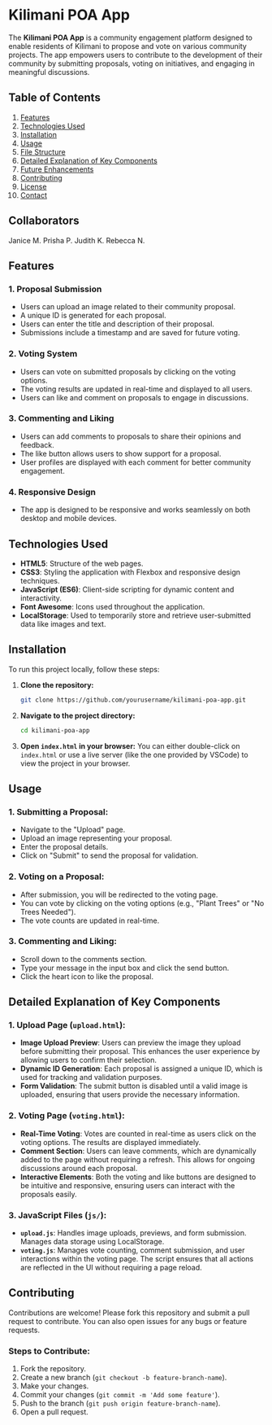 # Kilimani POA App

The **Kilimani POA App** is a community engagement platform designed to enable residents of Kilimani to propose and vote on various community projects. The app empowers users to contribute to the development of their community by submitting proposals, voting on initiatives, and engaging in meaningful discussions.

## Table of Contents
1. [Features](#features)
2. [Technologies Used](#technologies-used)
3. [Installation](#installation)
4. [Usage](#usage)
5. [File Structure](#file-structure)
6. [Detailed Explanation of Key Components](#detailed-explanation-of-key-components)
7. [Future Enhancements](#future-enhancements)
8. [Contributing](#contributing)
9. [License](#license)
10. [Contact](#contact)

## Collaborators
Janice M.
Prisha P.
Judith K.
Rebecca N.
## Features

### 1. **Proposal Submission**
   - Users can upload an image related to their community proposal.
   - A unique ID is generated for each proposal.
   - Users can enter the title and description of their proposal.
   - Submissions include a timestamp and are saved for future voting.

### 2. **Voting System**
   - Users can vote on submitted proposals by clicking on the voting options.
   - The voting results are updated in real-time and displayed to all users.
   - Users can like and comment on proposals to engage in discussions.

### 3. **Commenting and Liking**
   - Users can add comments to proposals to share their opinions and feedback.
   - The like button allows users to show support for a proposal.
   - User profiles are displayed with each comment for better community engagement.

### 4. **Responsive Design**
   - The app is designed to be responsive and works seamlessly on both desktop and mobile devices.

## Technologies Used

- **HTML5**: Structure of the web pages.
- **CSS3**: Styling the application with Flexbox and responsive design techniques.
- **JavaScript (ES6)**: Client-side scripting for dynamic content and interactivity.
- **Font Awesome**: Icons used throughout the application.
- **LocalStorage**: Used to temporarily store and retrieve user-submitted data like images and text.

## Installation

To run this project locally, follow these steps:

1. **Clone the repository:**
   ```bash
   git clone https://github.com/yourusername/kilimani-poa-app.git
   ```
   
2. **Navigate to the project directory:**
   ```bash
   cd kilimani-poa-app
   ```

3. **Open `index.html` in your browser:**
   You can either double-click on `index.html` or use a live server (like the one provided by VSCode) to view the project in your browser.

## Usage

### 1. **Submitting a Proposal:**
   - Navigate to the "Upload" page.
   - Upload an image representing your proposal.
   - Enter the proposal details.
   - Click on "Submit" to send the proposal for validation.

### 2. **Voting on a Proposal:**
   - After submission, you will be redirected to the voting page.
   - You can vote by clicking on the voting options (e.g., "Plant Trees" or "No Trees Needed").
   - The vote counts are updated in real-time.

### 3. **Commenting and Liking:**
   - Scroll down to the comments section.
   - Type your message in the input box and click the send button.
   - Click the heart icon to like the proposal.


## Detailed Explanation of Key Components

### 1. **Upload Page (`upload.html`):**
   - **Image Upload Preview**: Users can preview the image they upload before submitting their proposal. This enhances the user experience by allowing users to confirm their selection.
   - **Dynamic ID Generation**: Each proposal is assigned a unique ID, which is used for tracking and validation purposes.
   - **Form Validation**: The submit button is disabled until a valid image is uploaded, ensuring that users provide the necessary information.

### 2. **Voting Page (`voting.html`):**
   - **Real-Time Voting**: Votes are counted in real-time as users click on the voting options. The results are displayed immediately.
   - **Comment Section**: Users can leave comments, which are dynamically added to the page without requiring a refresh. This allows for ongoing discussions around each proposal.
   - **Interactive Elements**: Both the voting and like buttons are designed to be intuitive and responsive, ensuring users can interact with the proposals easily.

### 3. **JavaScript Files (`js/`):**
   - **`upload.js`**: Handles image uploads, previews, and form submission. Manages data storage using LocalStorage.
   - **`voting.js`**: Manages vote counting, comment submission, and user interactions within the voting page. The script ensures that all actions are reflected in the UI without requiring a page reload.

## Contributing

Contributions are welcome! Please fork this repository and submit a pull request to contribute. You can also open issues for any bugs or feature requests.

### Steps to Contribute:
1. Fork the repository.
2. Create a new branch (`git checkout -b feature-branch-name`).
3. Make your changes.
4. Commit your changes (`git commit -m 'Add some feature'`).
5. Push to the branch (`git push origin feature-branch-name`).
6. Open a pull request.


